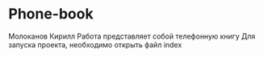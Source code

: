 # Phone-book
Молоканов Кирилл
Работа представляет собой телефонную книгу
Для запуска проекта, необходимо открыть файл index
